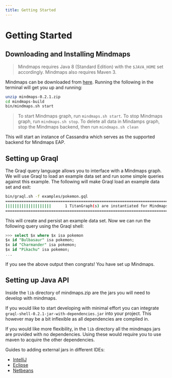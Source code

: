 ```yaml
---
title: Getting Started
---
```

# Getting Started

## Downloading and Installing Mindmaps

> Mindmaps requires Java 8 (Standard Edition) with the `$JAVA_HOME` set
> accordingly. Mindmaps also requires Maven 3.

Mindmaps can be downloaded from
[here](http://mindmaps.io/download/mindmaps-0.2.1.zip). Running the following
in the terminal will get you up and running:

```bash
unzip mindmaps-0.2.1.zip
cd mindmaps-build
bin/mindmaps.sh start
```

> To start Mindmaps graph, run `mindmaps.sh start`. To stop Mindmaps graph, run
> `mindmaps.sh stop`. To delete all data in Mindamps graph, stop the Mindmaps
> backend, then run `mindmaps.sh clean`

This will start an instance of Cassandra which serves as the supported backend
for Mindmaps EAP.

## Setting up Graql

The Graql query language allows you to interface with a Mindmaps graph. We will
use Graql to load an example data set and run some simple queries against this
example. The following will make Graql load an example data set and exit:

```bash
bin/graql.sh -f examples/pokemon.gql
=================================================================================================
||||||||||||||||||||      1 TitanGraph(s) are instantiated for Mindmaps      ||||||||||||||||||||
=================================================================================================
```

This will create and persist an example data set. Now we can run the following
query using the Graql shell:

```sql
>>> select $x where $x isa pokemon
$x id "Bulbasaur" isa pokemon;
$x id "Charmander" isa pokemon;
$x id "Pikachu" isa pokemon;
...
```

If you see the above output then congrats! You have set up Mindmaps.

## Setting up Java API

Inside the `lib` directory of mindmaps.zip are the jars you will need to
develop with mindmaps. 

If you would like to start developing with minimal effort you can integrate
`graql-shell-0.2.1-jar-with-dependencies.jar` into your project. This however
may be a bit inflexible as all dependencies are compiled in. 

If you would like more flexibility, in the `lib` directory all the mindmaps
jars are provided with no dependencies. Using these would require you to use
maven to acquire the other dependencies.

Guides to adding external jars in different IDEs:

- [IntelliJ](https://www.jetbrains.com/help/idea/2016.1/configuring-module-dependencies-and-libraries.html)
- [Eclipse](http://www.tutorialspoint.com/eclipse/eclipse_java_build_path.htm)
- [Netbeans](http://oopbook.com/java-classpath-2/classpath-in-netbeans/)
